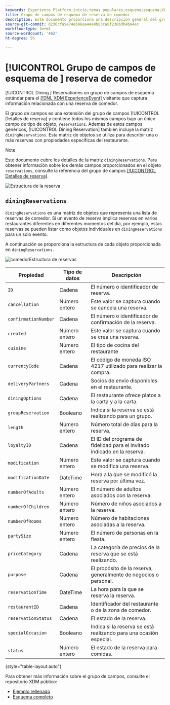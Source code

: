 ```yaml
---
keywords: Experience Platform;inicio;temas populares;esquema;esquema;XDM;ExperienceEvent;campos;esquemas;esquemas;diseño de esquema;grupo de campos;grupo de campos;reserva;comedor;
title: Grupo de campos de esquema de reserva de comedor
description: Este documento proporciona una descripción general del grupo de campos Esquema de reserva de comedor.
source-git-commit: d230cfa9e74eb96aa44e8b83ca8f2306db4ba4ec
workflow-type: tm+mt
source-wordcount: '462'
ht-degree: 5%

---
```



# [!UICONTROL Grupo de campos de esquema de ] reserva de comedor

[!UICONTROL Dining ] Reservationes un grupo de campos de esquema estándar para el  [[!DNL XDM ExperienceEvent] ](../../classes/experienceevent.md) visitante que captura información relacionada con una reserva de comedor.

El grupo de campos es una extensión del grupo de campos [!UICONTROL Detalles de reserva] y contiene todos los mismos campos bajo un único campo de tipo de objeto, `reservations`. Además de estos campos genéricos, [!UICONTROL Dining Reservation] también incluye la matriz `diningReservations`. Esta matriz de objetos se utiliza para describir una o más reservas con propiedades específicas del restaurante.

>[!NOTE]
>
>Este documento cubre los detalles de la matriz `diningReservations`. Para obtener información sobre los demás campos proporcionados en el objeto `reservations`, consulte la referencia del grupo de campos [[!UICONTROL Detalles de reserva]](./reservation-details.md).

![Estructura de la reserva](../../images/field-groups/dining-reservation/structure.png)

## `diningReservations`

`diningReservations` es una matriz de objetos que representa una lista de reservas de comedor. Si un evento de reserva implica reservas en varios restaurantes diferentes en diferentes momentos del día, por ejemplo, estas reservas se pueden listar como objetos individuales en `diningReservations` para un solo evento.

A continuación se proporciona la estructura de cada objeto proporcionada en `diningReservations`.

![comedorEstructura de reservas](../../images/field-groups/dining-reservation/diningReservations.png)

| Propiedad | Tipo de datos | Descripción |
| --- | --- | --- |
| `ID` | Cadena | El número o identificador de reserva. |
| `cancellation` | Número entero | Este valor se captura cuando se cancela una reserva. |
| `confirmationNumber` | Cadena | El número o identificador de confirmación de la reserva. |
| `created` | Número entero | Este valor se captura cuando se crea una reserva. |
| `cuisine` | Número entero | El tipo de cocina del restaurante |
| `currencyCode` | Cadena | El código de moneda ISO 4217 utilizado para realizar la compra. |
| `deliveryPartners` | Cadena | Socios de envío disponibles en el restaurante. |
| `diningOptions` | Cadena | El restaurante ofrece platos a la carta y a la carta. |
| `groupReservation` | Booleano | Indica si la reserva se está realizando para un grupo. |
| `length` | Número entero | Número total de días para la reserva. |
| `loyaltyID` | Cadena | El ID del programa de fidelidad para el invitado indicado en la reserva. |
| `modification` | Número entero | Este valor se captura cuando se modifica una reserva. |
| `modificationDate` | DateTime | Hora a la que se modificó la reserva por última vez. |
| `numberOfAdults` | Número entero | El número de adultos asociados con la reserva. |
| `numberOfChildren` | Número entero | Número de niños asociados a la reserva. |
| `numberOfRooms` | Número entero | Número de habitaciones asociadas a la reserva. |
| `partySize` | Número entero | El número de personas en la fiesta. |
| `priceCategory` | Cadena | La categoría de precios de la reserva que se está realizando. |
| `purpose` | Cadena | El propósito de la reserva, generalmente de negocios o personal. |
| `reservationTime` | DateTime | La hora para la que se reserva la reserva. |
| `restaurantID` | Cadena | Identificador del restaurante o de la zona de comedor. |
| `reservationStatus` | Cadena | El estado de la reserva. |
| `specialOccasion` | Booleano | Indica si la reserva se está realizando para una ocasión especial. |
| `status` | Número entero | El estado de la reserva para comidas. |

{style=&quot;table-layout:auto&quot;}

Para obtener más información sobre el grupo de campos, consulte el repositorio XDM público:

* [Ejemplo rellenado](https://github.com/adobe/xdm/blob/master/components/fieldgroups/experience-event/industry-verticals/experienceevent-dining-reservation.example.1.json)
* [Esquema completo](https://github.com/adobe/xdm/blob/master/components/fieldgroups/experience-event/industry-verticals/experienceevent-dining-reservation.schema.json)
